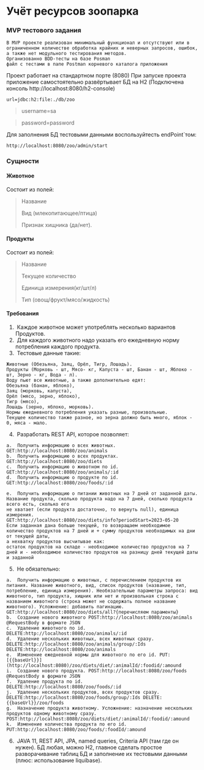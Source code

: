 # Учёт ресурсов зоопарка

### MVP тестового задания 
```
В MVP проекте реализован минимальный функционал и отсутствуют или в ограниченном количестве обработка крайних и неверных запросов, ошибок,
а также нет модульного тестирования методов.
Организованно BDD-тесты на базе Posman
файл с тестами в папе Postman корневого каталога приложения
```

Проект работает на стандартном порте (8080)
При запуске проекта приложение самостоятельно развёртывает БД на H2 (Подключена консоль http://localhost:8080/h2-console)
```
url=jdbc:h2:file:./db/zoo
```
> username=sa

> password=password

Для заполнения БД тестовыми данными воспользуйтесть endPoint`том: 
```
http://localhost:8080/zoo/admin/start
```

### Сущности
#### Животное
Состоит из полей: 
> Название
> 
> Вид (млекопитающее/птица) 
> 
> Признак хищника (да/нет).

#### Продукты
Состоит из полей: 
> Название
> 
> Текущее количество
> 
> Единица измерения(кг/шт/л)
> 
> Тип (овощ/фрукт/мясо/жидкость)
 
#### Требования
1.  Каждое животное может употреблять несколько вариантов Продуктов.
2.  Для каждого животного надо указать его ежедневную норму потребления каждого продукта.
3.  Тестовые данные такие:
```
Животные (Обезьяна, Заяц, Орёл, Тигр, Лошадь). 
Продукты (Морковь - шт, Мясо- кг, Капуста - шт, Банан - шт, Яблоко - шт, Зерно - кг, Вода - л).
Воду пьют все животные, а также дополнительно едят: 
Обезьяна (банан, яблоко), 
Заяц (морковь, капуста),
Орёл (мясо, зерно, яблоко), 
Тигр (мясо), 
Лошадь (зерно, яблоко, морковь). 
Нормы ежедневного потребления указать разные, произвольные. 
Текущее количество также разное, но зерна должно быть много, яблок - 0, мяса - мало.
```
4.  Разработать REST API, которое позволяет:
```
a.  Получить информацию о всех животных. GET:http://localhost:8080/zoo/animals
b.  Получить информацию о всех продуктах. GET:http://localhost:8080/zoo/diets
c.  Получить информацию о животном по id. GET:http://localhost:8080/zoo/animals/:id
d.  Получить информацию о продукте по id. GET:http://localhost:8080/zoo/foods/:id
```

```
e.  Получить информацию о питании животных на 7 дней от заданной даты. Название продукта, сколько продукта надо на 7 дней, сколько продукта всего есть, сколько его 
не хватает (если продукта достаточно, то вернуть null), единица измерения. 
GET:http://localhost:8080/zoo/diets/info?periodStart=2023-05-20
Если заданная дана больше текущей, то возвращаем необходимое количество продуктов на 7 дней и + сумму продуктов необходимых на дни от текущей даты, 
а нехватку продуктов высчитывае как:
остаток продуктов на складе - необходимое количество продуктов на 7 дней и - необходимое количество продуктов на разницу дней текущей даты и заданной
```
5.  Не обязательно:
```
a.  Получить информацию о животных, с перечислением продуктов их питания. Название животного, вид, список продуктов (название, тип, потребление, единица измерения). Необязательные параметры запроса: вид животного, тип продукта, хищник или нет и произвольная строка с названием животного (строка может не содержать полное название животного). Усложнение: добавить пагинацию.
GET:http://localhost:8080/zoo/diets/all?{перечисляем параменты}
b.  Создание нового животного POST:http://localhost:8080/zoo/animals    @RequestBody в формате JSON
c.  Удаление животного по id. DELETE:http://localhost:8080/zoo/animals/:id
d.  Удаление нескольких животных, всех животных сразу. DELETE:http://localhost:8080/zoo/animals/group/:Ids DELETE:http://localhost:8080/zoo/animals
e.  Изменение ежедневной нормы для животного по его id. PUT:[{{baseUrl}}](http://localhost:8080)/zoo/diets/diet/:animalId/:foodid/:amound
i.  Создание нового продукта. POST:http://localhost:8080/zoo/foods @RequestBody в формате JSON
f.  Удаление продукта по id. DELETE:http://localhost:8080/zoo/foods/:id   
j.  Удаление нескольких продуктов, всех продуктов сразу. DELETE:http://localhost:8080/zoo/foods/group/:Ids DELETE:{{baseUrl}}/zoo/foods
g.  Назначение продукта животному. Усложнение: назначение нескольких продуктов одному животному сразу. POST:http://localhost:8080/zoo/diets/diet/:animalId/:foodid/:amound
k.  Изменение количества продукта по его id. PUT:http://localhost:8080/zoo/foods/:foodId/:amound
```
6.  JAVA 11, REST API, JPA, named queries, Criteria API (там где он нужен). БД любая, можно H2, главное сделать простое разворачивание таблиц БД и заполнение их тестовыми данными (плюс: использование liquibase).
